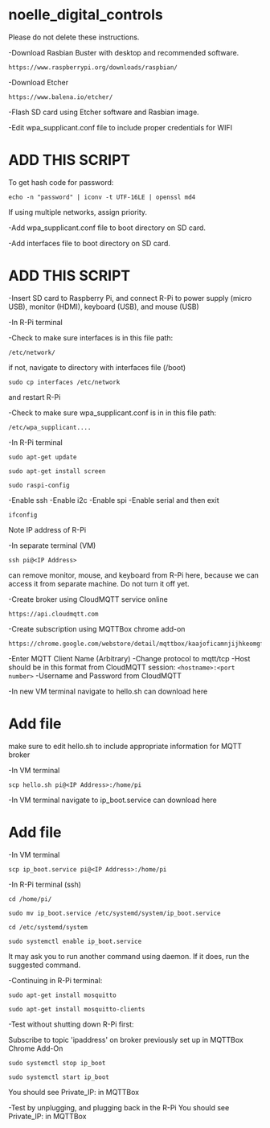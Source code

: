 # noelle_digital_controls

Please do not delete these instructions.

-Download Rasbian Buster with desktop and recommended software.
  ```
  https://www.raspberrypi.org/downloads/raspbian/
  ```
-Download Etcher
  ```
  https://www.balena.io/etcher/
  ```
-Flash SD card using Etcher software and Rasbian image.

-Edit wpa_supplicant.conf file to include proper credentials for WIFI 
  # ADD THIS SCRIPT
  
  To get hash code for password:
  ```
  echo -n "password" | iconv -t UTF-16LE | openssl md4
  ```
  If using multiple networks, assign priority.

-Add wpa_supplicant.conf file to boot directory on SD card.

-Add interfaces file to boot directory on SD card.
  # ADD THIS SCRIPT

-Insert SD card to Raspberry Pi, and connect R-Pi to power supply (micro USB), monitor (HDMI), keyboard (USB), and mouse (USB)
 
-In R-Pi terminal


-Check to make sure interfaces is in this file path:
```
/etc/network/
```
  if not, navigate to directory with interfaces file (/boot) 
  ```
  sudo cp interfaces /etc/network
  ```
  and restart R-Pi
  
-Check to make sure wpa_supplicant.conf is in in this file path:
```
/etc/wpa_supplicant....
```
-In R-Pi terminal
```
sudo apt-get update
```
```
sudo apt-get install screen
```

```
sudo raspi-config
```
  -Enable ssh
  -Enable i2c
  -Enable spi
  -Enable serial
  and then exit
  
```
ifconfig
```
  Note IP address of R-Pi

-In separate terminal (VM)
```
ssh pi@<IP Address>
```
  can remove monitor, mouse, and keyboard from R-Pi here, because we can access it from separate machine.  Do not turn it off yet.

-Create broker using CloudMQTT service online
```
https://api.cloudmqtt.com
```

-Create subscription using MQTTBox chrome add-on
```
https://chrome.google.com/webstore/detail/mqttbox/kaajoficamnjijhkeomgfljpicifbkaf
```
  -Enter MQTT Client Name (Arbitrary)
  -Change protocol to mqtt/tcp
  -Host should be in this format from CloudMQTT session:
    ```
    <hostname>:<port number>
    ```
  -Username and Password from CloudMQTT

-In new VM terminal
  navigate to hello.sh
  can download here
  # Add file
  make sure to edit hello.sh to include appropriate information for MQTT broker

-In VM terminal
  ```
  scp hello.sh pi@<IP Address>:/home/pi
  ```

-In VM terminal 
  navigate to ip_boot.service
  can download here
  # Add file

-In VM terminal 
  ```
  scp ip_boot.service pi@<IP Address>:/home/pi
  ```
  
-In R-Pi terminal (ssh)
  ```
  cd /home/pi/
  ```
  ```
  sudo mv ip_boot.service /etc/systemd/system/ip_boot.service
  ```
  ```
  cd /etc/systemd/system
  ```
  ```
  sudo systemctl enable ip_boot.service
  ```
  It may ask you to run another command using daemon.  If it does, run the suggested command.

-Continuing in R-Pi terminal:
  ```
  sudo apt-get install mosquitto
  ```
  ```
  sudo apt-get install mosquitto-clients
  ```
  
-Test without shutting down R-Pi first:

   Subscribe to topic 'ipaddress' on broker previously set up in MQTTBox Chrome Add-On
```
sudo systemctl stop ip_boot
```
```
sudo systemctl start ip_boot
```
  You should see Private_IP:<IP Address> in MQTTBox

-Test by unplugging, and plugging back in the R-Pi
  You should see Private_IP:<IP Address> in MQTTBox
